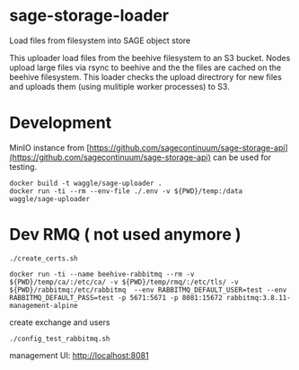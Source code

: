 # sage-storage-loader
Load files from filesystem into SAGE object store


This uploader load files from the beehive filesystem to an S3 bucket. Nodes upload large files via rsync to beehive and the the files are cached on the beehive filesystem. This loader checks the upload directrory for new files and uploads them (using mulitiple worker processes) to S3.



# Development

MinIO instance from [https://github.com/sagecontinuum/sage-storage-api](https://github.com/sagecontinuum/sage-storage-api) can be used for testing.


```console
docker build -t waggle/sage-uploader .
docker run -ti --rm --env-file ./.env -v ${PWD}/temp:/data  waggle/sage-uploader
```

# Dev RMQ  ( not used anymore )

```console
./create_certs.sh
```


```console
docker run -ti --name beehive-rabbitmq --rm -v ${PWD}/temp/ca/:/etc/ca/ -v ${PWD}/temp/rmq/:/etc/tls/ -v ${PWD}/rabbitmq:/etc/rabbitmq  --env RABBITMQ_DEFAULT_USER=test --env RABBITMQ_DEFAULT_PASS=test -p 5671:5671 -p 8081:15672 rabbitmq:3.8.11-management-alpine
```

create exchange and users
```console
./config_test_rabbitmq.sh
```

management UI:
[http://localhost:8081](http://localhost:8081)

